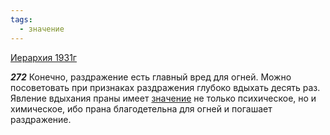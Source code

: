 ```yaml
---
tags:
  - значение
---
```


[Иерархия 1931г](https://127.0.0.1:4002/agni/1931)

___272___
Конечно, раздражение есть главный вред для огней. Можно посоветовать при признаках раздражения глубоко вдыхать десять раз. Явление вдыхания праны имеет [значение](../../../tags/#значение) не только психическое, но и химическое, ибо прана благодетельна для огней и погашает раздражение.   

